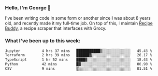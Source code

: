 ### Hello, I'm George 👋

I've been writing code in some form or another since I was about 8 years old, and recently made it my full-time job. On top of this, I maintain [Recipe Buddy](https://github.com/georgegebbett/recipe-buddy), a recipe scraper that interfaces with Grocy.  

<!--
**georgegebbett/georgegebbett** is a ✨ _special_ ✨ repository because its `README.md` (this file) appears on your GitHub profile.

Here are some ideas to get you started:

- 🔭 I’m currently working on ...
- 🌱 I’m currently learning ...
- 👯 I’m looking to collaborate on ...
- 🤔 I’m looking for help with ...
- 💬 Ask me about ...
- 📫 How to reach me: ...
- 😄 Pronouns: ...
- ⚡ Fun fact: ...
-->

### What I've been up to this week:
<!--START_SECTION:waka-->

```txt
Jupyter          4 hrs 37 mins   ███████████▒░░░░░░░░░░░░░   45.43 %
Terraform        2 hrs 39 mins   ██████▓░░░░░░░░░░░░░░░░░░   26.17 %
TypeScript       1 hr 52 mins    ████▓░░░░░░░░░░░░░░░░░░░░   18.43 %
Python           42 mins         █▓░░░░░░░░░░░░░░░░░░░░░░░   06.90 %
CSV              9 mins          ▒░░░░░░░░░░░░░░░░░░░░░░░░   01.51 %
```

<!--END_SECTION:waka-->
